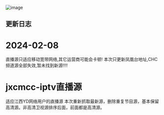 ![image](https://github.com/daymissed/jxcmcc-iptv/assets/62062283/5aa03697-b31d-4d87-bf1f-ffcc4050a50e)




## 更新日志
#  2024-02-08
直播源只适应移动宽带网络,其它运营商可能会卡顿!
本次只更新凤凰台地址,CHC频道源全部失效,暂未找到新源!!!!



# jxcmcc-iptv直播源
适应江西YD网络用户的直播源
本次重新抓取最新源，删除重复节目源，基本保留高清源。非高清卫视源排序后面，前面都是高清源。

